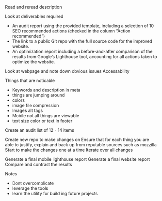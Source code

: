 Read and reread description

Look at deliverables required
* An audit report using the provided template, including a selection of 10 SEO recommended actions (checked in the column “Action recommended”)
* The link to a public Git repo with the full source code for the improved website.
* An optimization report including a before-and-after comparison of the results from Google’s Lighthouse tool, accounting for all actions taken to optimize the website.
<!-- Create spreadsheet -->
<!-- Create netlify link -->
Look at webpage and note down obvious issues
Accessability
<!-- SEO -->

Things that are noticable
* Keywords and description in meta
* things are jumping around
* colors
* image file compression
* Images alt tags
* Mobile not all things are viewable
* text size
color or text in footer

<!-- lighthouse mobile report -->
<!-- lighthouse desktop report -->
Create an audit list of 12 - 14 items

Create new repo to make changes on
Ensure that for each thing you are able to justify, explain and back up from reputable sources such as mozzilla
Start to make the changes one at a time
Iterate over all changes

Generate a final mobile lighthouse report
Generate a final website report
Compare and contrast the results

Notes
* Dont overcomplicate
* leverage the tools
* learn the utility for build ing future projects






